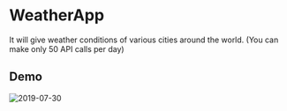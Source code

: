 # WeatherApp
It will give weather conditions of various cities around the world. (You can make only 50 API calls per day)
## Demo ##

![2019-07-30](https://user-images.githubusercontent.com/40232447/62152983-425a0800-b321-11e9-910b-75c2956f43c8.png)
